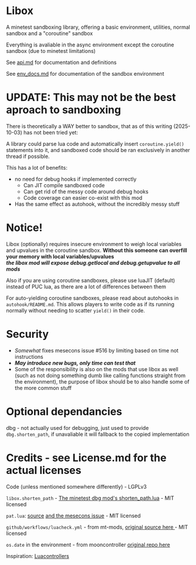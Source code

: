 # Libox

A minetest sandboxing library, offering a basic environment, utilities, normal sandbox and a "coroutine" sandbox

Everything is avaliable in the async environment except the coroutine sandbox (due to minetest limitations)

See [api.md](https://github.com/TheEt1234/libox/blob/master/api.md) for documentation and definitions

See [env_docs.md](https://github.com/TheEt1234/libox/blob/master/env_docs.md) for documentation of the sandbox environment

# UPDATE: This may not be the best aproach to sandboxing
There is theoretically a WAY better to sandbox, that as of this writing (2025-10-03) has not been tried yet:

A library could parse lua code and automatically insert `coroutine.yield()` statements into it, and sandboxed code should be ran exclusively in another thread if possible.

This has a lot of benefits:
- no need for debug hooks if implemented correctly
    - Can JIT compile sandboxed code
    - Can get rid of the messy code around debug hooks
    - Code coverage can easier co-exist with this mod
- Has the same effect as autohook, without the incredibly messy stuff

# Notice!

Libox (optionally) requires insecure environment to weigh local variables and upvalues in the coroutine sandbox. **Without this someone can overfill your memory with local variables/upvalues**\
***the libox mod will expose debug.getlocal and debug.getupvalue to all mods***

Also if you are using coroutine sandboxes, please use luaJIT (default) instead of PUC lua, as there are a lot of differences between them

For auto-yielding coroutine sandboxes, please read about autohooks in `autohook/README.md`. This allows players to write code as if its running normally without needing to scatter `yield()` in their code.

# Security

- *Somewhat* fixes mesecons issue #516 by limiting based on time not instructions
- ***May introduce new bugs, only time can test that***
- Some of the responsibility is also on the mods that use libox as well (such as not doing something dumb like calling functions straight from the environment), the purpose of libox should be to also handle some of the more common stuff

# Optional dependancies
dbg - not actually used for debugging, just used to provide `dbg.shorten_path`, if unavaliable it will fallback to the copied implementation

# Credits - see License.md for the actual licenses

Code (unless mentioned somewhere differently) - LGPLv3

`libox.shorten_path` - [The minetest dbg mod's shorten_path.lua](https://github.com/appgurueu/dbg/blob/master/src/shorten_path.lua) - MIT licensed

`pat.lua`: [source](https://notabug.org/pgimeno/patlua/src/master/pat.lua) [and the mesecons issue](https://github.com/minetest-mods/mesecons/issues/456) - MIT licensed

`github/workflows/luacheck.yml` - from mt-mods, [original source here ](https://github.com/mt-mods/mt-mods/blob/master/snippets/luacheck.yml) - MIT licensed

`os.date` in the environment - from mooncontroller [original repo here](https://github.com/mt-mods/mooncontroller)

Inspiration: [Luacontrollers](https://github.com/minetest-mods/mesecons/tree/master/mesecons_luacontroller)
